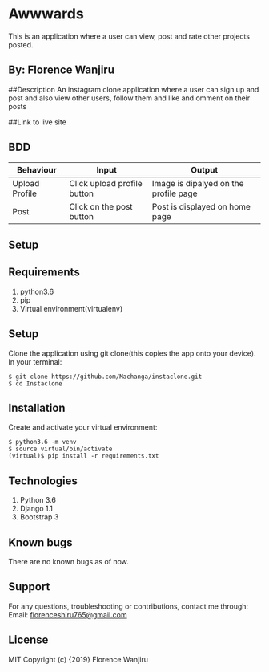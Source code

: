 # Awwwards
This is an application where a user can view, post and rate other projects posted.

## By: Florence Wanjiru
##Description
An instagram clone application where a user can sign up and post and also view other users, follow them and like and omment on their posts

##Link to live site

## BDD
|Behaviour	                            |Input	                         |Output                                       |
|---------------------------------------|--------------------------------|---------------------------------------------|
|Upload Profile	                        |Click upload profile button	   |Image is dipalyed on the profile page        |
|Post	                                  |Click on the post button	       |Post is displayed on home page               |

## Setup
## Requirements
1. python3.6
2. pip
3. Virtual environment(virtualenv)
## Setup
Clone the application using git clone(this copies the app onto your device). In your terminal:
```
$ git clone https://github.com/Machanga/instaclone.git
$ cd Instaclone
```
## Installation
Create and activate your virtual environment:
```
$ python3.6 -m venv
$ source virtual/bin/activate
(virtual)$ pip install -r requirements.txt
```
## Technologies
1. Python 3.6
2. Django 1.1
3. Bootstrap 3

## Known bugs
There are no known bugs as of now.

## Support
For any questions, troubleshooting or contributions, contact me through: Email: florenceshiru765@gmail.com

## License
MIT Copyright (c) {2019} Florence Wanjiru
